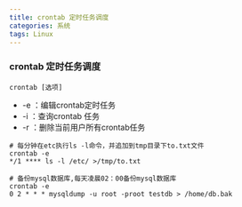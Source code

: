 ```yaml
---
title: crontab 定时任务调度
categories: 系统
tags: Linux
---
```

### crontab 定时任务调度

`crontab [选项]`

- -e ：编辑crontab定时任务
- -i ：查询crontab 任务
- -r ：删除当前用户所有crontab任务

```shell
# 每分钟在etc执行ls -l命令，并追加到tmp目录下to.txt文件
crontab -e
*/1 **** ls -l /etc/ >/tmp/to.txt
```

```shell
# 备份mysql数据库,每天凌晨02：00备份mysql数据库
crontab -e 
0 2 * * * mysqldump -u root -proot testdb > /home/db.bak
```
